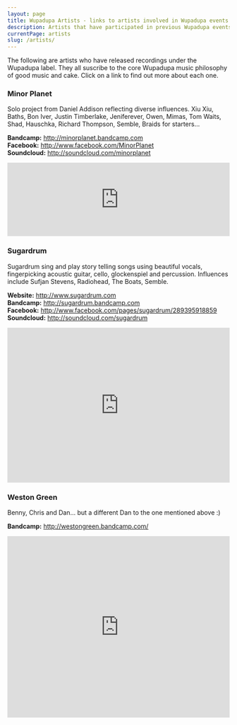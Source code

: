 ```yaml
---
layout: page
title: Wupadupa Artists - links to artists involved in Wupadupa events
description: Artists that have participated in previous Wupadupa events.
currentPage: artists
slug: /artists/
---
```


The following are artists who have released recordings under the Wupadupa label. They all suscribe to the core Wupadupa music philosophy of good music and cake. Click on a link to find out more about each one.

<div class="artist">
    <div class="artist_details">
        <h3>Minor Planet</h3>
        <p>Solo project from Daniel Addison reflecting diverse influences. 
    Xiu Xiu, Baths, Bon Iver, Justin Timberlake, Jeniferever, Owen, Mimas, Tom Waits, Shad, Hauschka, Richard Thompson, Semble, Braids for starters...</p>
        <p class="artist_links">
            <strong>Bandcamp:</strong>  <a href="http://minorplanet.bandcamp.com">http://minorplanet.bandcamp.com</a><br />
            <strong>Facebook:</strong> <a href="https://www.facebook.com/MinorPlanet">http://www.facebook.com/MinorPlanet</a><br />
            <strong>Soundcloud:</strong> <a href="https://soundcloud.com/minorplanet">http://soundcloud.com/minorplanet</a>
        </p>
    </div>

<div class="releases">
    <iframe width="100%" height="166" scrolling="no" frameborder="no" src="https://w.soundcloud.com/player/?url=http%3A%2F%2Fapi.soundcloud.com%2Ftracks%2F65333022&amp;color=2b6485&amp;auto_play=false&amp;show_artwork=true"></iframe>
</div>

</div>

<div class="artist">
    <div class="artist_details">
        <h3>Sugardrum</h3>
        <p>Sugardrum sing and play story telling songs using beautiful vocals, fingerpicking acoustic guitar, cello, glockenspiel and percussion. Influences include Sufjan Stevens, Radiohead, The Boats, Semble.</p>
        <p class="artist_links">
            <strong>Website:</strong> <a href="http://www.sugardrum.com">http://www.sugardrum.com</a><br />
            <strong>Bandcamp:</strong>  <a href="http://sugardrum.bandcamp.com">http://sugardrum.bandcamp.com</a><br />
            <strong>Facebook:</strong> <a href="http://www.facebook.com/pages/sugardrum/289395918859">http://www.facebook.com/pages/sugardrum/289395918859</a>      
            <strong>Soundcloud:</strong> <a href="http://soundcloud.com/sugardrum">http://soundcloud.com/sugardrum</a>  
        </p>
    </div>
    
<div class="releases">
    <iframe width="100%" height="350" scrolling="yes" frameborder="no" src="https://w.soundcloud.com/player/?url=http%3A%2F%2Fapi.soundcloud.com%2Fplaylists%2F678398&amp;color=2b6485&amp;auto_play=false&amp;show_artwork=true"></iframe>
</div>
</div>

<div class="artist">
<div class="artist_details">
    <h3>Weston Green</h3>
    <p>Benny, Chris and Dan... but a different Dan to the one mentioned above :)</p>
    <p class="artist_links">            
        <strong>Bandcamp:</strong>  <a href="http://westongreen.bandcamp.com/">http://westongreen.bandcamp.com/</a><br />
    </p>
</div>
    
<div class="releases">
    <iframe width="100%" height="410" src="http://bandcamp.com/EmbeddedPlayer/v=2/album=615643579/size=grande3/bgcol=FFFFFF/linkcol=4285BB/" allowtransparency="true" frameborder="0"><a href="http://westongreen.bandcamp.com/album/back-to-green">Back to Green by Weston Green</a></iframe>
</div>
</div>
